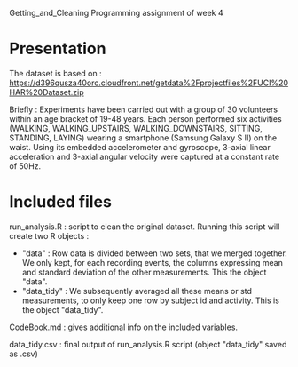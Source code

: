 Getting_and_Cleaning
Programming assignment of week 4

# Presentation

The dataset is based on : https://d396qusza40orc.cloudfront.net/getdata%2Fprojectfiles%2FUCI%20HAR%20Dataset.zip

Briefly : Experiments have been carried out with a group of 30 volunteers within an age bracket of 19-48 years. Each person performed six activities (WALKING, WALKING_UPSTAIRS, WALKING_DOWNSTAIRS, SITTING, STANDING, LAYING) wearing a smartphone (Samsung Galaxy S II) on the waist. Using its embedded accelerometer and gyroscope, 3-axial linear acceleration and 3-axial angular velocity were captured at a constant rate of 50Hz.

# Included files

run_analysis.R : script to clean the original dataset. Running this script will create two R objects : 
- "data" : Row data is divided between two sets, that we merged together. We only kept, for each recording events, the columns expressing mean and standard deviation of the other measurements. This the object "data".
- "data_tidy" : We subsequently averaged all these means or std measurements, to only keep one row by subject id and activity. This is the object "data_tidy".

CodeBook.md : gives additional info on the included variables.

data_tidy.csv : final output of run_analysis.R script (object "data_tidy" saved as .csv)

